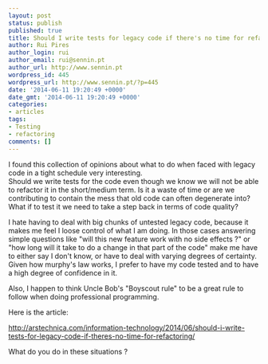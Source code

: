 ```yaml
---
layout: post
status: publish
published: true
title: Should I write tests for legacy code if there's no time for refactoring?
author: Rui Pires
author_login: rui
author_email: rui@sennin.pt
author_url: http://www.sennin.pt
wordpress_id: 445
wordpress_url: http://www.sennin.pt/?p=445
date: '2014-06-11 19:20:49 +0000'
date_gmt: '2014-06-11 19:20:49 +0000'
categories:
- articles
tags:
- Testing
- refactoring
comments: []
---
```

<p>I found this collection of opinions about what to do when faced with legacy code in a tight schedule very interesting.<br />
Should we write tests for the code even though we know we will not be able to refactor it in the short/medium term. Is it a waste of time or are we contributing to contain the mess that old code can often degenerate into? What if to test it we need to take a step back in terms of code quality?</p>
<p>I hate having to deal with big chunks of untested legacy code, because it makes me feel I loose control of what I am doing. In those cases answering simple questions like "will this new feature work with no side effects ?" or "how long will it take to do a change in that part of the code" make me have to either say I don't know, or have to deal with varying degrees of certainty. Given how murphy's law works, I prefer to have my code tested and to have a high degree of confidence in it.</p>
<p>Also, I happen to think Uncle Bob's "Boyscout rule" to be a great rule to follow when doing professional programming.</p>
<p>Here is the article:</p>
<p><a href="http://arstechnica.com/information-technology/2014/06/should-i-write-tests-for-legacy-code-if-theres-no-time-for-refactoring/">http://arstechnica.com/information-technology/2014/06/should-i-write-tests-for-legacy-code-if-theres-no-time-for-refactoring/</a></p>
<p>What do you do in these situations ?</p>
